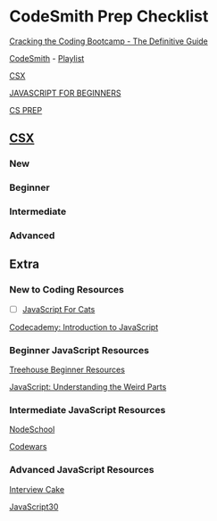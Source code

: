# CodeSmith Prep Checklist


[Cracking the Coding Bootcamp - The Definitive Guide](https://haseebq.com/cracking-the-coding-bootcamp-the-definitive-guide/)

[CodeSmith](https://www.codesmith.io/javascript-resources) - [Playlist](https://www.youtube.com/c/Codesmith-School/playlists)

[CSX](https://csx.codesmith.io/home) 

[JAVASCRIPT FOR BEGINNERS](https://www.codesmith.io/javascript-for-beginners) 

[CS PREP](https://www.codesmith.io/bootcamp-prep) 


## [CSX](https://csx.codesmith.io/home) 


### New

### Beginner

### Intermediate

### Advanced


## Extra


### New to Coding Resources

- [ ] [JavaScript For Cats]()

[Codecademy: Introduction to JavaScript]()


### Beginner JavaScript Resources

[Treehouse Beginner Resources]()

[JavaScript: Understanding the Weird Parts]()

### Intermediate JavaScript Resources

[NodeSchool]()

[Codewars]()


### Advanced JavaScript Resources

[Interview Cake]()

[JavaScript30]()

